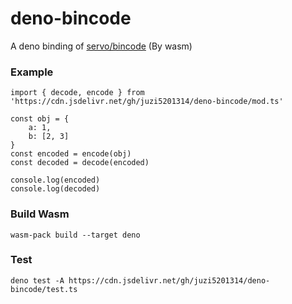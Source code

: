 # deno-bincode

A deno binding of [servo/bincode](https://github.com/servo/bincode) (By wasm)

### Example
```
import { decode, encode } from 'https://cdn.jsdelivr.net/gh/juzi5201314/deno-bincode/mod.ts'

const obj = {
    a: 1,
    b: [2, 3]
}
const encoded = encode(obj)
const decoded = decode(encoded)

console.log(encoded)
console.log(decoded)
```

### Build Wasm
```
wasm-pack build --target deno
```

### Test
```
deno test -A https://cdn.jsdelivr.net/gh/juzi5201314/deno-bincode/test.ts
```